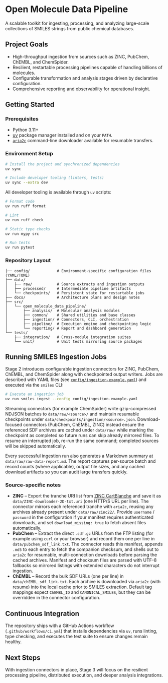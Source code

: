# Open Molecule Data Pipeline

A scalable toolkit for ingesting, processing, and analyzing large-scale collections of SMILES strings from public chemical databases.

## Project Goals
- High-throughput ingestion from sources such as ZINC, PubChem, ChEMBL, and ChemSpider.
- Resilient, restartable processing pipelines capable of handling billions of molecules.
- Configurable transformation and analysis stages driven by declarative configuration.
- Comprehensive reporting and observability for operational insight.

## Getting Started

### Prerequisites
- Python 3.11+
- [uv](https://github.com/astral-sh/uv) package manager installed and on your `PATH`.
- [`aria2c`](https://aria2.github.io/) command-line downloader available for resumable transfers.

### Environment Setup
```bash
# Install the project and synchronized dependencies
uv sync

# Include developer tooling (linters, tests)
uv sync --extra dev
```

All developer tooling is available through `uv` scripts:

```bash
# Format code
uv run ruff format

# Lint
uv run ruff check

# Static type checks
uv run mypy src

# Run tests
uv run pytest
```

### Repository Layout
```
├── config/            # Environment-specific configuration files (YAML/TOML)
├── data/
│   ├── raw/           # Source extracts and ingestion outputs
│   ├── processed/     # Intermediate pipeline artifacts
│   └── checkpoints/   # Persistent state for restartable jobs
├── docs/              # Architecture plans and design notes
├── src/
│   └── open_molecule_data_pipeline/
│       ├── analysis/  # Molecular analysis modules
│       ├── common/    # Shared utilities and base classes
│       ├── ingestion/ # Connectors, CLI, orchestration
│       ├── pipeline/  # Execution engine and checkpointing logic
│       └── reporting/ # Report and dashboard generation
└── tests/
    ├── integration/   # Cross-module integration suites
    └── unit/          # Unit tests mirroring source packages
```

## Running SMILES Ingestion Jobs

Stage 2 introduces configurable ingestion connectors for ZINC, PubChem, ChEMBL, and ChemSpider along with checkpointed output writers. Jobs are described with YAML files (see [`config/ingestion-example.yaml`](config/ingestion-example.yaml)) and executed via the `smiles` CLI:

```bash
# Execute an ingestion job
uv run smiles ingest --config config/ingestion-example.yaml
```

Streaming connectors (for example ChemSpider) write gzip-compressed NDJSON batches to `data/raw/<source>/` and maintain resumable checkpoints under `data/checkpoints/ingestion/<source>.json`. Download-focused connectors (PubChem, ChEMBL, ZINC) instead ensure the referenced SDF archives are cached under `data/raw/` while marking the checkpoint as completed so future runs can skip already mirrored files. To resume an interrupted job, re-run the same command; completed sources will be skipped automatically.

Every successful ingestion run also generates a Markdown summary at `data/raw/raw-data-report.md`. The report captures per-source batch and record counts (where applicable), output file sizes, and any cached download artifacts so you can audit large transfers quickly.

### Source-specific notes

- **ZINC** – Export the tranche URI list from [ZINC CartBlanche](https://cartblanche.docking.org/tranches/home/) and save it as `data/ZINC-downloader-2D-txt.uri` (one HTTP/S URL per line). The connector mirrors each referenced tranche with `aria2c`, reusing any archives already present under `data/raw/zinc22/`. Provide `username` / `password` in the configuration if your manifest requires authenticated downloads, and set `download_missing: true` to fetch absent files automatically.
- **PubChem** – Extract the direct `.sdf.gz` URLs from the FTP listing (for example using `curl` or your browser) and record them one per line in `data/pubchem_sdf_link.txt`. The connector reads this manifest, appends `.md5` to each entry to fetch the companion checksum, and shells out to `aria2c` for resumable, multi-connection downloads before parsing the cached archives. Manifest and checksum files are parsed with UTF-8 fallbacks so mirrored listings with extended characters do not interrupt ingestion.
- **ChEMBL** – Record the bulk SDF URLs (one per line) in `data/chEMBL_sdf_link.txt`. Each archive is downloaded via `aria2c` (with resume) into the local cache prior to SMILES extraction. Default tag mappings expect `ChEMBL_ID` and `CANONICAL_SMILES`, but they can be overridden in the connector configuration.

## Continuous Integration
The repository ships with a GitHub Actions workflow (`.github/workflows/ci.yml`) that installs dependencies via `uv`, runs linting, type checking, and executes the test suite to ensure changes remain healthy.

## Next Steps
With ingestion connectors in place, Stage 3 will focus on the resilient processing pipeline, distributed execution, and deeper analysis integrations.
